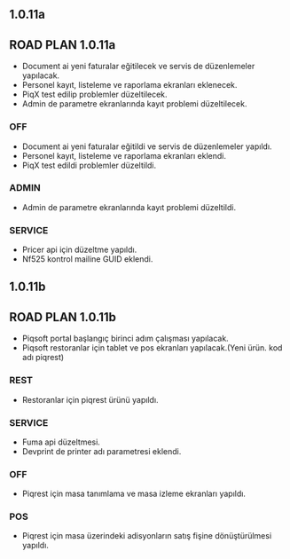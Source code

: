 ## 1.0.11a
## ROAD PLAN 1.0.11a
- Document ai yeni faturalar eğitilecek ve servis de düzenlemeler yapılacak.
- Personel kayıt, listeleme ve raporlama ekranları eklenecek.
- PiqX test edilip problemler düzeltilecek.
- Admin de parametre ekranlarında kayıt problemi düzeltilecek.

### OFF
- Document ai yeni faturalar eğitildi ve servis de düzenlemeler yapıldı.
- Personel kayıt, listeleme ve raporlama ekranları eklendi.
- PiqX test edildi problemler düzeltildi.
### ADMIN
- Admin de parametre ekranlarında kayıt problemi düzeltildi.
### SERVICE
- Pricer api için düzeltme yapıldı.
- Nf525 kontrol mailine GUID eklendi.

## 1.0.11b
## ROAD PLAN 1.0.11b
- Piqsoft portal başlangıç birinci adım çalışması yapılacak.
- Piqsoft restoranlar için tablet ve pos ekranları yapılacak.(Yeni ürün. kod adı piqrest)
### REST
- Restoranlar için piqrest ürünü yapıldı.
### SERVICE
- Fuma api düzeltmesi.
- Devprint de printer adı parametresi eklendi.
### OFF
- Piqrest için masa tanımlama ve masa izleme ekranları yapıldı.
### POS
- Piqrest için masa üzerindeki adisyonların satış fişine dönüştürülmesi yapıldı.